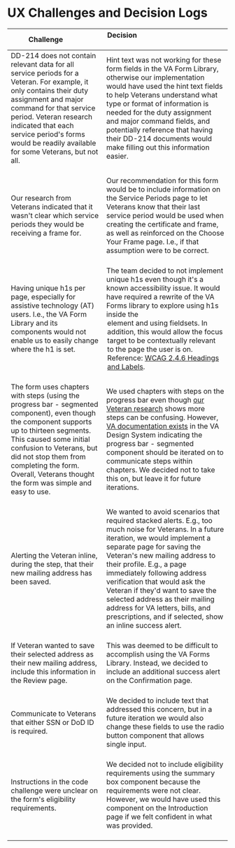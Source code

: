 # UX Challenges and Decision Logs

| Challenge &nbsp; &nbsp; &nbsp; &nbsp; &nbsp; | Decision &nbsp; &nbsp; &nbsp; &nbsp; &nbsp; &nbsp; &nbsp; &nbsp; &nbsp; &nbsp; &nbsp; &nbsp; &nbsp; &nbsp; &nbsp; &nbsp; &nbsp; &nbsp; &nbsp; &nbsp; &nbsp; &nbsp; &nbsp; &nbsp; &nbsp; &nbsp; &nbsp; &nbsp; |
| ------------------- | ----------  | 
| DD-214 does not contain relevant data for all service periods for a Veteran. For example, it only contains their duty assignment and major command for that service period. Veteran research indicated that each service period's forms would be readily available for some Veterans, but not all.<br/><br/> | Hint text was not working for these form fields in the VA Form Library, otherwise our implementation would have used the hint text fields to help Veterans understand what type or format of information is needed for the duty assignment and major command fields, and potentially reference that having their DD-214 documents would make filling out this information easier.<br/><br/> |
| Our research from Veterans indicated that it wasn't clear which service periods they would be receiving a frame for.<br/><br/> | Our recommendation for this form would be to include information on the Service Periods page to let Veterans know that their last service period would be used when creating the certificate and frame, as well as reinforced on the Choose Your Frame page. I.e., if that assumption were to be correct.<br/><br/> |
| Having unique h1s per page, especially for assistive technology (AT) users. I.e., the VA Form Library and its components would not enable us to easily change where the h1 is set.<br/><br/> | The team decided to not implement unique h1s even though it's a known accessibility issue. It would have required a rewrite of the VA Forms library to explore using h1s inside the <legend> element and using fieldsets. In addition, this would allow the focus target to be contextually relevant to the page the user is on. Reference: [WCAG 2.4.6 Headings and Labels](https://www.w3.org/TR/WCAG21/#headings-and-labels).<br/><br/> |
| The form uses chapters with steps (using the progress bar - segmented component), even though the component supports up to thirteen segments. This caused some initial confusion to Veterans, but did not stop them from completing the form. Overall, Veterans thought the form was simple and easy to use.<br/><br/> | We used chapters with steps on the progress bar even though [our Veteran research](https://github.com/agilesix/vets-website/tree/main/docs/research) shows more steps can be confusing. However, [VA documentation exists](https://github.com/department-of-veterans-affairs/vets-design-system-documentation/issues/2688) in the VA Design System indicating the progress bar - segmented component should be iterated on to communicate steps within chapters. We decided not to take this on, but leave it for future iterations.<br/><br/> |
| Alerting the Veteran inline, during the step, that their new mailing address has been saved.<br/><br/> | We wanted to avoid scenarios that required stacked alerts. E.g., too much noise for Veterans. In a future iteration, we would implement a separate page for saving the Veteran's new mailing address to their profile. E.g., a page immediately following address verification that would ask the Veteran if they'd want to save the selected address as their mailing address for VA letters, bills, and prescriptions, and if selected, show an inline success alert.<br/><br/> |
| If Veteran wanted to save their selected address as their new mailing address, include this information in the Review page.<br/><br/> | This was deemed to be difficult to accomplish using the VA Forms Library. Instead, we decided to include an additional success alert on the Confirmation page.<br/><br/> |
| Communicate to Veterans that either SSN or DoD ID is required.<br/><br/> | We decided to include text that addressed this concern, but in a future iteration we would also change these fields to use the radio button component that allows single input.<br/><br/> |
| Instructions in the code challenge were unclear on the form's eligibility requirements.<br/><br/> | We decided not to include eligibility requirements using the summary box component because the requirements were not clear. However, we would have used this component on the Introduction page if we felt confident in what was provided.<br/><br/> |

